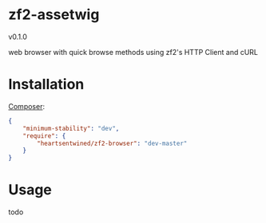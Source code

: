 # zf2-assetwig

v0.1.0

web browser with quick browse methods using zf2's HTTP Client and cURL

# Installation

[Composer](http://getcomposer.org/):

```json
{
    "minimum-stability": "dev",
    "require": {
        "heartsentwined/zf2-browser": "dev-master"
    }
}
```

# Usage

todo
